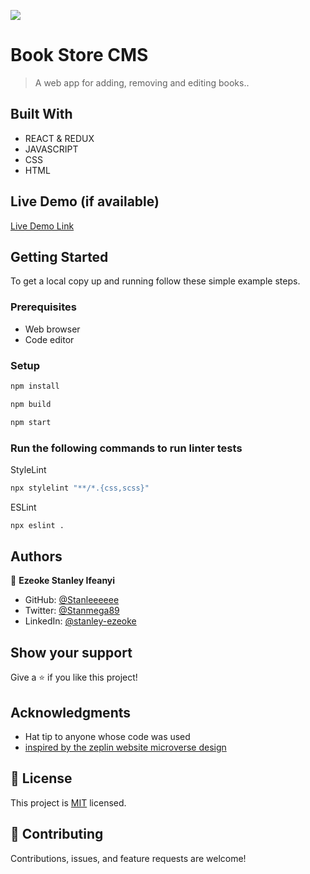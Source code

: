 ![](https://img.shields.io/badge/Microverse-blueviolet)

# Book Store CMS

> A web app for adding, removing and editing books..


## Built With

- REACT & REDUX
- JAVASCRIPT
- CSS
- HTML

## Live Demo (if available)

[Live Demo Link](https://livedemo.com)


## Getting Started


To get a local copy up and running follow these simple example steps.

### Prerequisites

- Web browser
- Code editor

### Setup


```bash
npm install
```

```bash
npm build
```

```bash
npm start
```

### Run the following commands to run linter tests


StyleLint
```bash
npx stylelint "**/*.{css,scss}"
```

ESLint
```bash
npx eslint .
```



## Authors

👤 **Ezeoke Stanley Ifeanyi**

- GitHub: [@Stanleeeeee](https://github.com/Stanleeeeee)
- Twitter: [@Stanmega89](https://twitter.com/Stanmega89)
- LinkedIn: [@stanley-ezeoke](https://www.linkedin.com/in/stanley-ezeoke-898b7b115/)


## Show your support

Give a ⭐️ if you like this project!

## Acknowledgments

- Hat tip to anyone whose code was used
- [inspired by the zeplin website microverse design](https://zeplin.io/)

## 📝 License

This project is [MIT](https://github.com/Stanleeeeee/Book-Store/blob/dev/LICENSE) licensed.

## 🤝 Contributing

Contributions, issues, and feature requests are welcome!